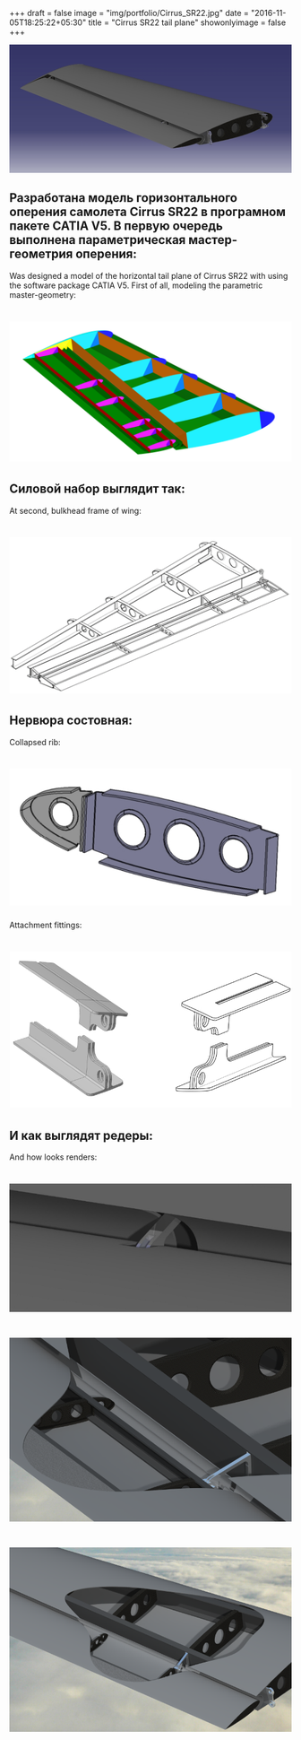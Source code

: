 +++
draft = false
image = "img/portfolio/Cirrus_SR22.jpg"
date = "2016-11-05T18:25:22+05:30"
title = "Cirrus SR22 tail plane"
showonlyimage = false
+++

![Tail plane][1]

Разработана модель горизонтального оперения самолета Cirrus SR22 в програмном пакете CATIA V5. В первую очередь выполнена параметрическая мастер-геометрия оперения:
---
Was designed a model of the horizontal tail plane of Cirrus SR22 with using the software package CATIA V5. First of all, modeling the parametric master-geometry:

# ![Master-Geometry][2]

Силовой набор выглядит так:
---
At second, bulkhead frame of wing:
# ![Frame][3]

Нервюра состовная:
---
Collapsed rib:  
# ![Rib][4]

Attachment fittings:
# ![Attachment fittings][5]

И как выглядят редеры:
---
And how looks renders:
# ![Render1][6]
# ![Render2][7]
# ![Render3][8]


[1]: https://raw.githubusercontent.com/Balashov-Artem/Portfolio/master/docs/img/portfolio/cirrus/1.jpg
[2]: https://raw.githubusercontent.com/Balashov-Artem/Portfolio/master/docs/img/portfolio/cirrus/2.jpg
[3]: https://raw.githubusercontent.com/Balashov-Artem/Portfolio/master/docs/img/portfolio/cirrus/3.jpg
[4]: https://raw.githubusercontent.com/Balashov-Artem/Portfolio/master/docs/img/portfolio/cirrus/4.jpg
[5]: https://raw.githubusercontent.com/Balashov-Artem/Portfolio/master/docs/img/portfolio/cirrus/5.jpg
[6]: https://raw.githubusercontent.com/Balashov-Artem/Portfolio/master/docs/img/portfolio/cirrus/6.jpg
[7]: https://raw.githubusercontent.com/Balashov-Artem/Portfolio/master/docs/img/portfolio/cirrus/7.jpg
[8]: https://raw.githubusercontent.com/Balashov-Artem/Portfolio/master/docs/img/portfolio/cirrus/8.jpg